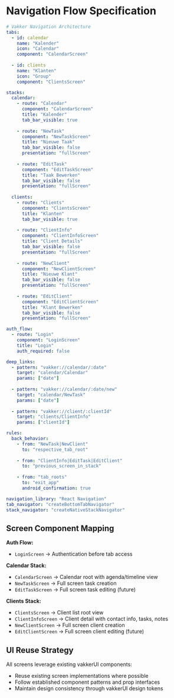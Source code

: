 # Navigation Flow Specification

```yaml
# Vakker Navigation Architecture
tabs:
  - id: calendar
    name: "Kalender"
    icon: "Calendar"
    component: "CalendarScreen"
    
  - id: clients
    name: "Klanten" 
    icon: "Group"
    component: "ClientsScreen"

stacks:
  calendar:
    - route: "Calendar"
      component: "CalendarScreen"
      title: "Kalender"
      tab_bar_visible: true
      
    - route: "NewTask"
      component: "NewTaskScreen"
      title: "Nieuwe Taak"
      tab_bar_visible: false
      presentation: "fullScreen"
      
    - route: "EditTask"
      component: "EditTaskScreen"
      title: "Taak Bewerken"
      tab_bar_visible: false
      presentation: "fullScreen"
      
  clients:
    - route: "Clients"
      component: "ClientsScreen"
      title: "Klanten"
      tab_bar_visible: true
      
    - route: "ClientInfo"
      component: "ClientInfoScreen"
      title: "Client Details"
      tab_bar_visible: false
      presentation: "fullScreen"
      
    - route: "NewClient"
      component: "NewClientScreen"
      title: "Nieuwe Klant"
      tab_bar_visible: false
      presentation: "fullScreen"
      
    - route: "EditClient"
      component: "EditClientScreen"
      title: "Klant Bewerken"
      tab_bar_visible: false
      presentation: "fullScreen"

auth_flow:
  - route: "Login"
    component: "LoginScreen"
    title: "Login"
    auth_required: false

deep_links:
  - pattern: "vakker://calendar/:date"
    target: "calendar/Calendar"
    params: ["date"]
    
  - pattern: "vakker://calendar/:date/new"
    target: "calendar/NewTask"
    params: ["date"]
    
  - pattern: "vakker://client/:clientId"
    target: "clients/ClientInfo"
    params: ["clientId"]

rules:
  back_behavior:
    - from: "NewTask|NewClient"
      to: "respective_tab_root"
      
    - from: "ClientInfo|EditTask|EditClient"
      to: "previous_screen_in_stack"
      
    - from: "tab_roots"
      to: "exit_app"
      android_confirmation: true

navigation_library: "React Navigation"
tab_navigator: "createBottomTabNavigator"
stack_navigator: "createNativeStackNavigator"
```

## Screen Component Mapping

**Auth Flow:**
- `LoginScreen` → Authentication before tab access

**Calendar Stack:**
- `CalendarScreen` → Calendar root with agenda/timeline view
- `NewTaskScreen` → Full screen task creation
- `EditTaskScreen` → Full screen task editing (future)

**Clients Stack:**  
- `ClientsScreen` → Client list root view
- `ClientInfoScreen` → Client detail with contact info, tasks, notes
- `NewClientScreen` → Full screen client creation
- `EditClientScreen` → Full screen client editing (future)

## UI Reuse Strategy

All screens leverage existing vakkerUI components:
- Reuse existing screen implementations where possible
- Follow established component patterns and prop interfaces
- Maintain design consistency through vakkerUI design tokens
